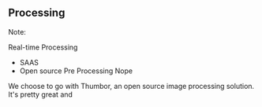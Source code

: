 ## Processing

Note:

Real-time Processing
  * SAAS
  * Open source
Pre Processing
  Nope

We choose to go with Thumbor, an open source image processing solution. It's pretty great and 